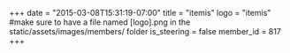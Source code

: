+++
date = "2015-03-08T15:31:19-07:00"
title = "itemis"
logo = "itemis" #make sure to have a file named [logo].png in the static/assets/images/members/ folder
is_steering = false
member_id = 817
+++


